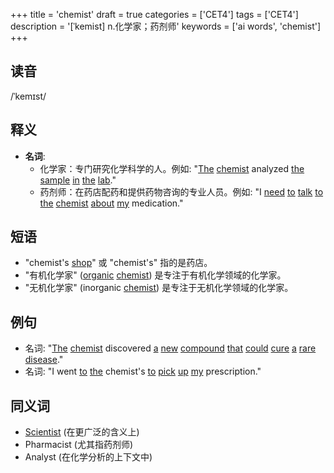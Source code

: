 +++
title = 'chemist'
draft = true
categories = ['CET4']
tags = ['CET4']
description = '[ˈkemist] n.化学家；药剂师'
keywords = ['ai words', 'chemist']
+++

## 读音
/ˈkemɪst/

## 释义
- **名词**:
   - 化学家：专门研究化学科学的人。例如: "[The](/post/the/) [chemist](/post/chemist/) analyzed [the](/post/the/) [sample](/post/sample/) [in](/post/in/) [the](/post/the/) [lab](/post/lab/)."
   - 药剂师：在药店配药和提供药物咨询的专业人员。例如: "I [need](/post/need/) [to](/post/to/) [talk](/post/talk/) [to](/post/to/) [the](/post/the/) [chemist](/post/chemist/) [about](/post/about/) [my](/post/my/) medication."

## 短语
- "chemist's [shop](/post/shop/)" 或 "chemist's" 指的是药店。
- "有机化学家" ([organic](/post/organic/) [chemist](/post/chemist/)) 是专注于有机化学领域的化学家。
- "无机化学家" (inorganic [chemist](/post/chemist/)) 是专注于无机化学领域的化学家。

## 例句
- 名词: "[The](/post/the/) [chemist](/post/chemist/) discovered [a](/post/a/) [new](/post/new/) [compound](/post/compound/) [that](/post/that/) [could](/post/could/) [cure](/post/cure/) [a](/post/a/) [rare](/post/rare/) [disease](/post/disease/)."
- 名词: "I went [to](/post/to/) [the](/post/the/) chemist's [to](/post/to/) [pick](/post/pick/) [up](/post/up/) [my](/post/my/) prescription."

## 同义词
- [Scientist](/post/scientist/) (在更广泛的含义上)
- Pharmacist (尤其指药剂师)
- Analyst (在化学分析的上下文中)

